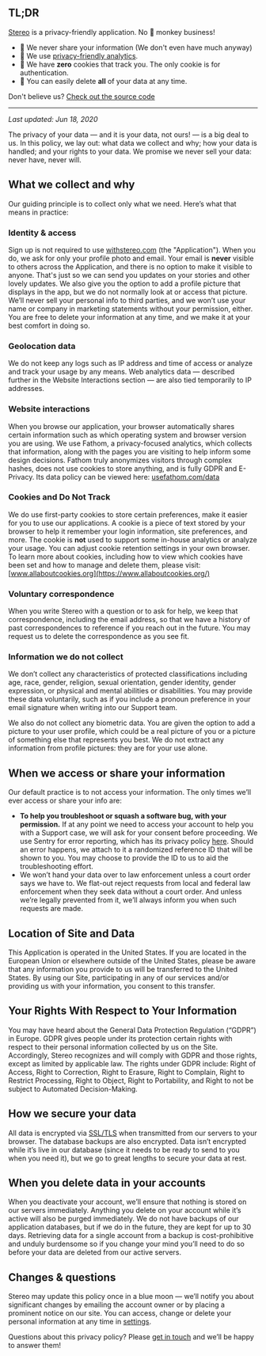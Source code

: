 ## TL;DR

[Stereo](/) is a privacy-friendly application. No 🙈 monkey business!

- 🤝 We never share your information (We don't even have much anyway)
- 💯 We use [privacy-friendly analytics](https://usefathom.com/).
- 🍪 We have **zero** cookies that track you. The only cookie is for authentication.
- 👻 You can easily delete **all** of your data at any time.

Don't believe us? [Check out the source code](https://github.com/hoangvvo/stereo-web)

---

*Last updated: Jun 18, 2020*

The privacy of your data — and it is your data, not ours! — is a big deal to us. In this policy, we lay out: what data we collect and why; how your data is handled; and your rights to your data. We promise we never sell your data: never have, never will.

## What we collect and why

Our guiding principle is to collect only what we need. Here’s what that means in practice:

### Identity & access

Sign up is not required to use [withstereo.com](/) (the "Application"). When you do, we ask for only your profile photo and email. Your email is **never** visible to others across the Application, and there is no option to make it visible to anyone. That&apos;s just so we can send you updates on your stories and other lovely updates. We also give you the option to add a profile picture that displays in the app, but we do not normally look at or access that picture. We’ll never sell your personal info to third parties, and we won’t use your name or company in marketing statements without your permission, either. You are free to delete your information at any time, and we make it at your best comfort in doing so.

### Geolocation data

We do not keep any logs such as IP address and time of access or analyze and track your usage by any means. Web analytics data — described further in the Website Interactions section — are also tied temporarily to IP addresses.

### Website interactions

When you browse our application, your browser automatically shares certain information such as which operating system and browser version you are using. We use Fathom, a privacy-focused analytics, which collects that information, along with the pages you are visiting to help inform some design decisions. Fathom truly anonymizes visitors through complex hashes, does not use cookies to store anything, and is fully GDPR and E-Privacy. Its data policy can be viewed here: [usefathom.com/data](https://usefathom.com/data)

### Cookies and Do Not Track

We do use first-party cookies to store certain preferences, make it easier for you to use our applications. A cookie is a piece of text stored by your browser to help it remember your login information, site preferences, and more. The cookie is **not** used to support some in-house analytics or analyze your usage. You can adjust cookie retention settings in your own browser. To learn more about cookies, including how to view which cookies have been set and how to manage and delete them, please visit: [www.allaboutcookies.org](https://www.allaboutcookies.org/)

### Voluntary correspondence

When you write Stereo with a question or to ask for help, we keep that correspondence, including the email address, so that we have a history of past correspondences to reference if you reach out in the future. You may request us to delete the correspondence as you see fit.

### Information we do not collect

We don’t collect any characteristics of protected classifications including age, race, gender, religion, sexual orientation, gender identity, gender expression, or physical and mental abilities or disabilities. You may provide these data voluntarily, such as if you include a pronoun preference in your email signature when writing into our Support team.

We also do not collect any biometric data. You are given the option to add a picture to your user profile, which could be a real picture of you or a picture of something else that represents you best. We do not extract any information from profile pictures: they are for your use alone.

## When we access or share your information

Our default practice is to not access your information. The only times we’ll ever access or share your info are:

- **To help you troubleshoot or squash a software bug, with your permission.** If at any point we need to access your account to help you with a Support case, we will ask for your consent before proceeding. We use Sentry for error reporting, which has its privacy policy [here](https://sentry.io/privacy/). Should an error happens, we attach to it a randomized reference ID that will be shown to you. You may choose to provide the ID to us to aid the troubleshooting effort.
- We won’t hand your data over to law enforcement unless a court order says we have to. We flat-out reject requests from local and federal law enforcement when they seek data without a court order. And unless we’re legally prevented from it, we’ll always inform you when such requests are made.

## Location of Site and Data

This Application is operated in the United States. If you are located in the European Union or elsewhere outside of the United States, please be aware that any information you provide to us will be transferred to the United States. By using our Site, participating in any of our services and/or providing us with your information, you consent to this transfer.

## Your Rights With Respect to Your Information

You may have heard about the General Data Protection Regulation (“GDPR”) in Europe. GDPR gives people under its protection certain rights with respect to their personal information collected by us on the Site. Accordingly, Stereo recognizes and will comply with GDPR and those rights, except as limited by applicable law. The rights under GDPR include: Right of Access, Right to Correction, Right to Erasure, Right to Complain, Right to Restrict Processing, Right to Object, Right to Portability, and Right to not be subject to Automated Decision-Making.

## How we secure your data

All data is encrypted via [SSL/TLS](https://en.wikipedia.org/wiki/Transport_Layer_Security) when transmitted from our servers to your browser. The database backups are also encrypted. Data isn’t encrypted while it’s live in our database (since it needs to be ready to send to you when you need it), but we go to great lengths to secure your data at rest.

## When you delete data in your accounts

When you deactivate your account, we’ll ensure that nothing is stored on our servers immediately. Anything you delete on your account while it’s active will also be purged immediately. We do not have backups of our application databases, but if we do in the future, they are kept for up to 30 days. Retrieving data for a single account from a backup is cost-prohibitive and unduly burdensome so if you change your mind you’ll need to do so before your data are deleted from our active servers.

## Changes & questions

Stereo may update this policy once in a blue moon — we’ll notify you about significant changes by emailing the account owner or by placing a prominent notice on our site. You can access, change or delete your personal information at any time in [settings](/settings).

Questions about this privacy policy? Please [get in touch](/support) and we’ll be happy to answer them!
